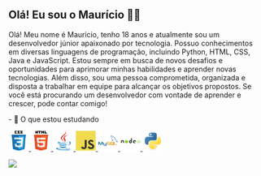 ## Olá! Eu sou o Maurício 😶‍🌫️

 Olá! Meu nome é Mauricio, tenho 18 anos e atualmente sou um desenvolvedor júnior apaixonado por tecnologia. Possuo conhecimentos em diversas linguagens de programação, incluindo Python, HTML, CSS, Java e JavaScript. Estou sempre em busca de novos desafios e oportunidades para aprimorar minhas habilidades e aprender novas tecnologias. Além disso, sou uma pessoa comprometida, organizada e disposta a trabalhar em equipe para alcançar os objetivos propostos. Se você está procurando um desenvolvedor com vontade de aprender e crescer, pode contar comigo!

<div>
- 🌱 O que estou estudando
 
 <p align="left"> <a href="https://www.w3schools.com/css/" target="_blank" rel="noreferrer"> <img src="https://raw.githubusercontent.com/devicons/devicon/master/icons/css3/css3-original-wordmark.svg" alt="css3" width="40" height="40"/> </a> <a href="https://www.w3.org/html/" target="_blank" rel="noreferrer"> <img
 <img src="https://raw.githubusercontent.com/devicons/devicon/master/icons/html5/html5-original-wordmark.svg" alt="html5" width="40" height="40"/> </a> <a href="https://www.java.com" target="_blank" rel="noreferrer"> <img src="https://raw.githubusercontent.com/devicons/devicon/master/icons/java/java-original.svg" alt="java" width="40" height="40"/> </a> <a href="https://developer.mozilla.org/en-US/docs/Web/JavaScript" target="_blank" rel="noreferrer"> <img src="https://raw.githubusercontent.com/devicons/devicon/master/icons/javascript/javascript-original.svg" alt="javascript" width="40" height="40"/> </a> <a href="https://www.mysql.com/" target="_blank" rel="noreferrer"> <img src="https://raw.githubusercontent.com/devicons/devicon/master/icons/mysql/mysql-original-wordmark.svg" alt="mysql" width="40" height="40"/> </a> <a href="https://nodejs.org" target="_blank" rel="noreferrer"> <img src="https://raw.githubusercontent.com/devicons/devicon/master/icons/nodejs/nodejs-original-wordmark.svg" alt="nodejs" width="40" height="40"/> </a> <a href="https://www.python.org" target="_blank" rel="noreferrer"> <img src="https://raw.githubusercontent.com/devicons/devicon/master/icons/python/python-original.svg" alt="python" width="40" height="40"/> </a> </p>
 
 
 
 
 
</div>







<div> 
    <a href="https://github.com/mauricio-goulart">
    <img src="https://github-readme-stats.vercel.app/api?username=mauricio-goulart&coun_private=true&show_icons=true&title_color=512E5F&icon_color=512E5F&border_color=512E5F&border_radius=10" />
<!---
    Darkmode = https://github-readme-stats.vercel.app/api?username=mauricio-goulart&coun_private=true&show_icons=true&theme=dark&border_radius=10
-->
</div>

